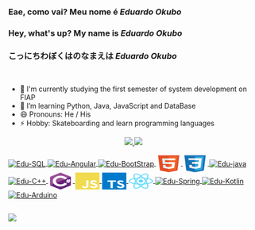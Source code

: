 ### Eae, como vai? Meu nome é *Eduardo Okubo*
### Hey, what's up? My name is *Eduardo Okubo*
### こっにちわぼくはのなまえは *Eduardo Okubo*
<br>


- 🔭 I'm currently studying the first semester of system development on FIAP
- 🌱 I’m learning Python, Java, JavaScript and DataBase
- 😄 Pronouns: He / His
- ⚡ Hobby: Skateboarding and learn programming languages

<div align="center">
  <a href="https://beacons.com/Duh0127">
  <img height="180em" src="https://github-readme-stats.vercel.app/api?username=Duh0127&show_icons=true&theme=highcontrast&include_all_commits=true&count_private=true"/>
  <img height="180em" src="https://github-readme-stats.vercel.app/api/top-langs/?username=Duh0127&layout=compact&langs_count=7&theme=highcontrast"/>
</div>

  
<div style="display: inline_block"><br>
  <img align="center" alt="Edu-SQL" height="30" width="40" src="https://camo.githubusercontent.com/920386c6e944d35decd4cee44dfe4e14f51c8fab38b32c881cccac058b79c501/68747470733a2f2f696d672e69636f6e73382e636f6d2f636f6c6f722f3438302f6d6963726f736f66742d73716c2d7365727665722e706e67">
  <img align="center" alt="Edu-Angular" height="35" width="50" src="https://cdn.jsdelivr.net/gh/devicons/devicon/icons/angularjs/angularjs-original.svg">
  <img align="center" alt="Edu-BootStrap" height="35" width="50" src="https://cdn.jsdelivr.net/gh/devicons/devicon/icons/bootstrap/bootstrap-original.svg">
  <img align="center" alt="Edu-HTML" height="35" width="50" src="https://raw.githubusercontent.com/devicons/devicon/master/icons/html5/html5-original.svg">
  <img align="center" alt="Edu-CSS" height="35" width="50" src="https://raw.githubusercontent.com/devicons/devicon/master/icons/css3/css3-original.svg">
  <img align="center" alt="Edu-java" height="35" width="50" src="https://cdn.jsdelivr.net/gh/devicons/devicon/icons/java/java-original.svg" />
  <img align="center" alt="Edu-C++" height="35" width="50" src="https://cdn.jsdelivr.net/gh/devicons/devicon/icons/cplusplus/cplusplus-original.svg" />
  <img align="center" alt="Edu-Csharp" height="35" width="50" src="https://raw.githubusercontent.com/devicons/devicon/master/icons/csharp/csharp-original.svg">
  <img align="center" alt="Edu-Js" height="35" width="50" src="https://raw.githubusercontent.com/devicons/devicon/master/icons/javascript/javascript-plain.svg">
  <img align="center" alt="Edu-Ts" height="35" width="50" src="https://raw.githubusercontent.com/devicons/devicon/master/icons/typescript/typescript-plain.svg">
  <img align="center" alt="Edu-React" height="35" width="50" src="https://raw.githubusercontent.com/devicons/devicon/master/icons/react/react-original.svg">
  <img align="center" alt="Edu-Spring" height="35" width="50" src="https://cdn.jsdelivr.net/gh/devicons/devicon/icons/spring/spring-original.svg">
  <img align="center" alt="Edu-Kotlin" height="35" width="50" src="https://cdn.jsdelivr.net/gh/devicons/devicon/icons/kotlin/kotlin-original.svg">
  <img align="center" alt="Edu-Arduino" height="35" width="50" src="https://cdn.jsdelivr.net/gh/devicons/devicon/icons/arduino/arduino-original.svg">
  
  
  
  ##
  
<div> 
  <a href="https://www.linkedin.com/in/eduardo-okubo-3787b5206/" target="_blank"><img src="https://img.shields.io/badge/-LinkedIn-%230077B5?style=for-the-badge&logo=linkedin&logoColor=white" target="_blank"></a> 
</div>

